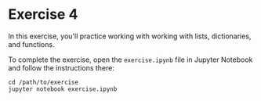 # Exercise 4

In this exercise, you'll practice working with working with lists, dictionaries, and functions.

To complete the exercise, open the `exercise.ipynb` file in Jupyter Notebook and follow the instructions there:

```
cd /path/to/exercise
jupyter notebook exercise.ipynb
```

